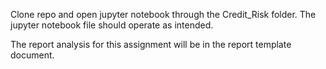 Clone repo and open jupyter notebook through the Credit_Risk folder. The jupyter notebook file should operate as intended.

The report analysis for this assignment will be in the report template document.
